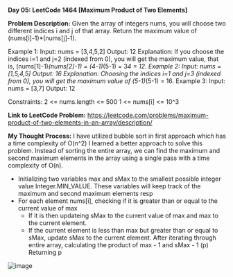 **Day 05: LeetCode 1464 [Maximum Product of Two Elements]**

**Problem Description:**
Given the array of integers nums, you will choose two different indices i and j of that array. Return the maximum value of (nums[i]-1)*(nums[j]-1).
 
Example 1:
Input: nums = [3,4,5,2]
Output: 12 
Explanation: If you choose the indices i=1 and j=2 (indexed from 0), you will get the maximum value, that is, (nums[1]-1)*(nums[2]-1) = (4-1)*(5-1) = 3*4 = 12. 
Example 2:
Input: nums = [1,5,4,5]
Output: 16
Explanation: Choosing the indices i=1 and j=3 (indexed from 0), you will get the maximum value of (5-1)*(5-1) = 16.
Example 3:
Input: nums = [3,7]
Output: 12

Constraints:
2 <= nums.length <= 500
1 <= nums[i] <= 10^3

**Link to LeetCode Problem:**
https://leetcode.com/problems/maximum-product-of-two-elements-in-an-array/description/

**My Thought Process:**
I have utilized bubble sort in first approach which has a time complexity of O(n^2)
I learned a better approach to solve this problem. Instead of sorting the entire array, we can find the maximum and second maximum elements in the array using a single pass with a time complexity of O(n).

- Initializing two variables max and sMax to the smallest possible integer value Integer.MIN_VALUE. These variables will keep track of the maximum and second maximum elements resp
- For each element nums[i], checking if it is greater than or equal to the current value of max 
	- If it is then updateing sMax to the current value of max and max to the current element.
	- If the current element is less than max but greater than or equal to sMax, update sMax to the current element.
After iterating through entire array, calculating the product of max - 1 and sMax - 1 (p)
Returning p

![image](https://github.com/404reese/100DaysOfJava/assets/135740066/101e3645-ba58-4833-8645-ad7de634ecbe)

